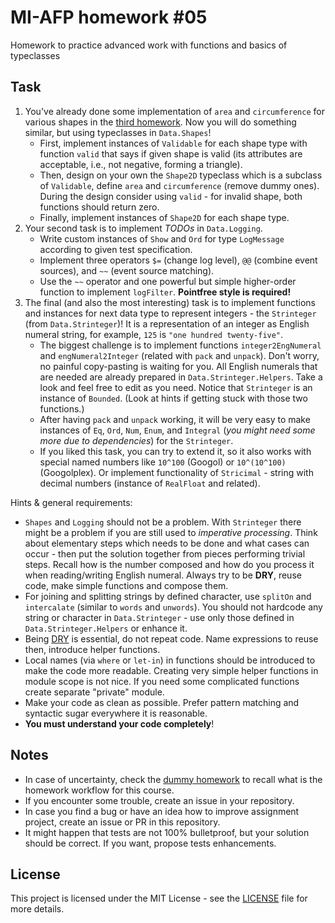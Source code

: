# MI-AFP homework #05

Homework to practice advanced work with functions and basics of typeclasses

## Task

1. You've already done some implementation of `area` and `circumference` for various shapes in the [third homework](https://github.com/MI-AFP/hw03). Now you will do something similar, but using typeclasses in `Data.Shapes`!
   * First, implement instances of  `Validable` for each shape type with function `valid` that says if given shape is valid (its attributes are acceptable, i.e., not negative, forming a triangle).
   * Then, design on your own the `Shape2D` typeclass which is a subclass of `Validable`, define `area` and `circumference` (remove dummy ones). During the design consider using `valid` - for invalid shape, both functions should return zero.
   * Finally, implement instances of `Shape2D` for each shape type.
2. Your second task is to implement *TODOs* in `Data.Logging`.
   * Write custom instances of `Show` and `Ord` for type `LogMessage` according to given test specification.
   * Implement three operators `$=` (change log level), `@@` (combine event sources), and `~~` (event source matching).
   * Use the `~~` operator and one powerful but simple higher-order function to implement `logFilter`. **Pointfree style is required!**
3. The final (and also the most interesting) task is to implement functions and instances for next data type to represent integers - the `Strinteger` (from `Data.Strinteger`)! It is a representation of an integer as English numeral string, for example, `125` is `"one hundred twenty-five"`.
   * The biggest challenge is to implement functions `integer2EngNumeral` and `engNumeral2Integer` (related with `pack` and `unpack`). Don't worry, no painful copy-pasting is waiting for you. All English numerals that are needed are already prepared in `Data.Strinteger.Helpers`. Take a look and feel free to edit as you need. Notice that `Strinteger` is an instance of `Bounded`. (Look at hints if getting stuck with those two functions.)
   * After having `pack` and `unpack` working, it will be very easy to make instances of `Eq`, `Ord`, `Num`, `Enum`, and `Integral` (*you might need some more due to dependencies*) for the `Strinteger`.
   * If you liked this task, you can try to extend it, so it also works with special named numbers like `10^100` (Googol) or `10^(10^100)` (Googolplex). Or implement functionality of `Stricimal` - string with decimal numbers (instance of `RealFloat` and related).

Hints & general requirements:

* `Shapes` and `Logging` should not be a problem. With `Strinteger` there might be a problem if you are still used to *imperative processing*. Think about elementary steps which needs to be done and what cases can occur - then put the solution together from pieces performing trivial steps. Recall how is the number composed and how do you process it when reading/writing English numeral. Always try to be **DRY**, reuse code, make simple functions and compose them.
* For joining and splitting strings by defined character, use `splitOn` and `intercalate` (similar to `words` and `unwords`). You should not hardcode any string or character in `Data.Strinteger` - use only those defined in `Data.Strinteger.Helpers` or enhance it.
* Being [DRY](https://cs.wikipedia.org/wiki/Don%27t_repeat_yourself) is essential, do not repeat code. Name expressions to reuse then, introduce helper functions.
* Local names (via `where` or `let-in`) in functions should be introduced to make the code more readable. Creating very simple helper functions in module scope is not nice. If you need some complicated functions create separate "private" module.
* Make your code as clean as possible. Prefer pattern matching and syntactic sugar everywhere it is reasonable.
* **You must understand your code completely**!

## Notes

 * In case of uncertainty, check the [dummy homework](https://github.com/MI-AFP/hw00) to recall what is the homework workflow for this course.
 * If you encounter some trouble, create an issue in your repository.
 * In case you find a bug or have an idea how to improve assignment project, create an issue or PR in this repository.
 * It might happen that tests are not 100% bulletproof, but your solution should be correct. If you want, propose tests enhancements.

## License

This project is licensed under the MIT License - see the [LICENSE](LICENSE)
file for more details.
